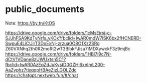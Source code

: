 # public_documents

Note: https://by.tn/KtOS

https://drive.google.com/drive/folders/1cMsEjrsj-c-SJJhFSA9KdTyNrfs_yKOx?fbclid=IwAR0mdW7lSK6bx2fHCNERD-SwpuE4LiCUirT3DoExNj-zrzua0O8O1Xz2SRg Z60VXNhq2th0R2moRt2wT3BlbkFJlsu7iMDXywckF3z9mjBc <br>
https://drive.google.com/drive/folders/1HBl7i9c7N-dCtV1VDane8zUWUxtsn5C1?fbclid=IwAR0AzEqZdJuKystD0GZHl6xnImL200-AaZyphz7tjxqqpHBAeZizLGOLZdc
<br>https://chatgpt.nextweb.fun/#/chat
